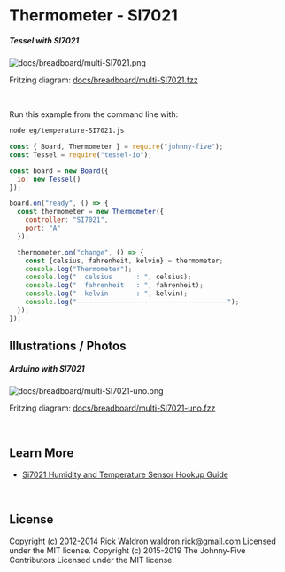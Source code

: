 <!--remove-start-->

# Thermometer - SI7021

<!--remove-end-->






##### Tessel with SI7021



![docs/breadboard/multi-SI7021.png](breadboard/multi-SI7021.png)<br>

Fritzing diagram: [docs/breadboard/multi-SI7021.fzz](breadboard/multi-SI7021.fzz)

&nbsp;




Run this example from the command line with:
```bash
node eg/temperature-SI7021.js
```


```javascript
const { Board, Thermometer } = require("johnny-five");
const Tessel = require("tessel-io");

const board = new Board({
  io: new Tessel()
});

board.on("ready", () => {
  const thermometer = new Thermometer({
    controller: "SI7021",
    port: "A"
  });

  thermometer.on("change", () => {
    const {celsius, fahrenheit, kelvin} = thermometer;
    console.log("Thermometer");
    console.log("  celsius      : ", celsius);
    console.log("  fahrenheit   : ", fahrenheit);
    console.log("  kelvin       : ", kelvin);
    console.log("--------------------------------------");
  });
});


```


## Illustrations / Photos


##### Arduino with SI7021



![docs/breadboard/multi-SI7021-uno.png](breadboard/multi-SI7021-uno.png)<br>

Fritzing diagram: [docs/breadboard/multi-SI7021-uno.fzz](breadboard/multi-SI7021-uno.fzz)

&nbsp;






## Learn More

- [Si7021 Humidity and Temperature Sensor Hookup Guide](https://learn.sparkfun.com/tutorials/si7021-humidity-and-temperature-sensor-hookup-guide)

&nbsp;

<!--remove-start-->

## License
Copyright (c) 2012-2014 Rick Waldron <waldron.rick@gmail.com>
Licensed under the MIT license.
Copyright (c) 2015-2019 The Johnny-Five Contributors
Licensed under the MIT license.

<!--remove-end-->
